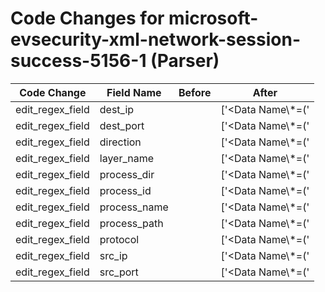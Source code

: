 # Code Changes for microsoft-evsecurity-xml-network-session-success-5156-1 (Parser)

| Code Change | Field Name | Before | After |
|-------------|------------|--------|-------|
| edit_regex_field | dest_ip |  | ['<Data Name\\*=(\'|")DestAddress(\'|")>({dest_ip}((([0-9a-fA-F.]{0,4}):{1,2}){1,7}([0-9a-fA-F]){0,4})|(((25[0-5]|(2[0-4]|1\d|[0-9]|)\d)\.?\b){4}))(:({dest_port}\d+))?</Data>'] |
| edit_regex_field | dest_port |  | ['<Data Name\\*=(\'|")DestAddress(\'|")>({dest_ip}((([0-9a-fA-F.]{0,4}):{1,2}){1,7}([0-9a-fA-F]){0,4})|(((25[0-5]|(2[0-4]|1\d|[0-9]|)\d)\.?\b){4}))(:({dest_port}\d+))?</Data>', '<Data Name\\*=(\'|")DestPort(\'|")>({dest_port}\d+)</Data>'] |
| edit_regex_field | direction |  | ['<Data Name\\*=(\'|")Direction(\'|")>({direction}[^<>]+)</Data>'] |
| edit_regex_field | layer_name |  | ['<Data Name\\*=(\'|")LayerName(\'|")>({layer_name}[^<>]+)</Data>'] |
| edit_regex_field | process_dir |  | ['<Data Name\\*=(\'|")Application(\'|")>({process_path}({process_dir}(?:[^<]+)?[\\\/])?({process_name}[^\\\/]+?))<\/Data>'] |
| edit_regex_field | process_id |  | ['<Data Name\\*=(\'|")ProcessId(\'|")>({process_id}[^<>]+)<\/Data>'] |
| edit_regex_field | process_name |  | ['<Data Name\\*=(\'|")Application(\'|")>({process_path}({process_dir}(?:[^<]+)?[\\\/])?({process_name}[^\\\/]+?))<\/Data>'] |
| edit_regex_field | process_path |  | ['<Data Name\\*=(\'|")Application(\'|")>({process_path}({process_dir}(?:[^<]+)?[\\\/])?({process_name}[^\\\/]+?))<\/Data>'] |
| edit_regex_field | protocol |  | ['<Data Name\\*=(\'|")Protocol(\'|")>({protocol}[^<>]+)</Data>'] |
| edit_regex_field | src_ip |  | ['<Data Name\\*=(\'|")SourceAddress(\'|")>({src_ip}((([0-9a-fA-F.]{0,4}):{1,2}){1,7}([0-9a-fA-F]){0,4})|(((25[0-5]|(2[0-4]|1\d|[0-9]|)\d)\.?\b){4}))(:({src_port}\d+))?</Data>'] |
| edit_regex_field | src_port |  | ['<Data Name\\*=(\'|")SourceAddress(\'|")>({src_ip}((([0-9a-fA-F.]{0,4}):{1,2}){1,7}([0-9a-fA-F]){0,4})|(((25[0-5]|(2[0-4]|1\d|[0-9]|)\d)\.?\b){4}))(:({src_port}\d+))?</Data>', '<Data Name\\*=(\'|")SourcePort(\'|")>({src_port}\d+)</Data>'] |